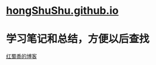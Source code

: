 # [hongShuShu.github.io](https://hongshushu.github.io/)
# 学习笔记和总结，方便以后查找
[红蜀黍的博客](https://hongshushu.github.io/)

